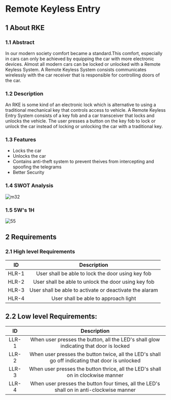 # Remote Keyless Entry


## 1 About RKE

### 1.1 Abstract
In our modern society comfort became a standard.This comfort, especially in cars can only be achieved by equipping the car with more electronic devices. Almost all modern cars can be locked or unlocked with a Remote Keyless System. A Remote Keyless System consists communicates wirelessly with the car receiver that is responsible for controlling doors of the car. 

### 1.2 Description
An RKE is some kind of an electronic lock which is alternative to using a traditional mechanical key that controls access to vehicle. A Remote Keyless Entry System consists of a key fob and a car transceiver that locks and unlocks the vehicle. The user presses a button on the key fob to lock or unlock the car instead of locking or unlocking the car with a traditional key.

### 1.3 Features
- Locks the car
- Unlocks the car
- Contains anti-theft system to prevent theives from intercepting and spoofing the telegrams
- Better Security

### 1.4 SWOT Analysis
![m32](https://user-images.githubusercontent.com/98951784/157824684-cd60f6f8-46f6-4ee0-b932-29552117b292.png)

### 1.5 5W's 1H
![55](https://user-images.githubusercontent.com/98951784/157828539-23990279-cc63-4cb7-aec0-3fc0c9163b06.png)

## 2 Requirements

### 2.1 High level Requirements
| ID | Description| 
|:---:|:---:|
|HLR-1| User shall be able to lock the door using key fob|
|HLR-2| User shall be able to unlock the door using key fob|  
|HLR-3| User shall be able to activate or deactivate the alaram|
|HLR-4| User shall be able to approach light|

## 2.2 Low level Requirements:

| ID | Description|
|:---:|:---:|
|LLR-1| When user presses the button, all the LED's shall glow indicating that door is locked|
|LLR-2| When user presses the button twice, all the LED's shall go off indicating that door is unlocked|
|LLR-3| When user presses the button thrice, all the LED's shall on in clockwise manner|
|LLR-4| When user presses the button four times, all the LED's shall on in anti-clockwise manner|


